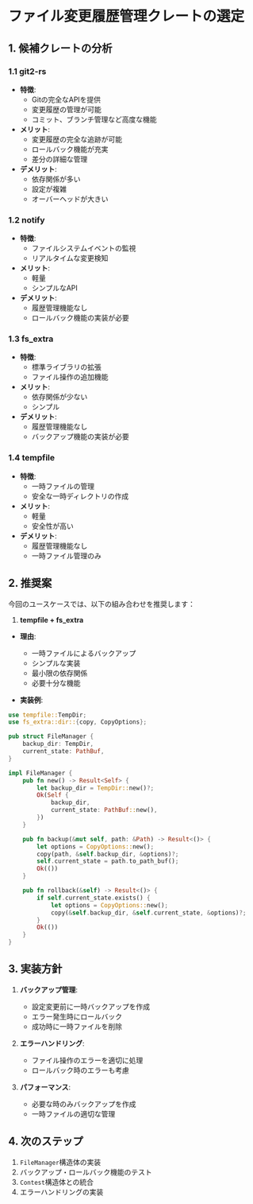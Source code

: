 # ファイル変更履歴管理クレートの選定

## 1. 候補クレートの分析

### 1.1 git2-rs
- **特徴**:
  - Gitの完全なAPIを提供
  - 変更履歴の管理が可能
  - コミット、ブランチ管理など高度な機能
- **メリット**:
  - 変更履歴の完全な追跡が可能
  - ロールバック機能が充実
  - 差分の詳細な管理
- **デメリット**:
  - 依存関係が多い
  - 設定が複雑
  - オーバーヘッドが大きい

### 1.2 notify
- **特徴**:
  - ファイルシステムイベントの監視
  - リアルタイムな変更検知
- **メリット**:
  - 軽量
  - シンプルなAPI
- **デメリット**:
  - 履歴管理機能なし
  - ロールバック機能の実装が必要

### 1.3 fs_extra
- **特徴**:
  - 標準ライブラリの拡張
  - ファイル操作の追加機能
- **メリット**:
  - 依存関係が少ない
  - シンプル
- **デメリット**:
  - 履歴管理機能なし
  - バックアップ機能の実装が必要

### 1.4 tempfile
- **特徴**:
  - 一時ファイルの管理
  - 安全な一時ディレクトリの作成
- **メリット**:
  - 軽量
  - 安全性が高い
- **デメリット**:
  - 履歴管理機能なし
  - 一時ファイル管理のみ

## 2. 推奨案

今回のユースケースでは、以下の組み合わせを推奨します：

1. **tempfile + fs_extra**
- **理由**:
  - 一時ファイルによるバックアップ
  - シンプルな実装
  - 最小限の依存関係
  - 必要十分な機能

- **実装例**:
```rust
use tempfile::TempDir;
use fs_extra::dir::{copy, CopyOptions};

pub struct FileManager {
    backup_dir: TempDir,
    current_state: PathBuf,
}

impl FileManager {
    pub fn new() -> Result<Self> {
        let backup_dir = TempDir::new()?;
        Ok(Self {
            backup_dir,
            current_state: PathBuf::new(),
        })
    }

    pub fn backup(&mut self, path: &Path) -> Result<()> {
        let options = CopyOptions::new();
        copy(path, &self.backup_dir, &options)?;
        self.current_state = path.to_path_buf();
        Ok(())
    }

    pub fn rollback(&self) -> Result<()> {
        if self.current_state.exists() {
            let options = CopyOptions::new();
            copy(&self.backup_dir, &self.current_state, &options)?;
        }
        Ok(())
    }
}
```

## 3. 実装方針

1. **バックアップ管理**:
   - 設定変更前に一時バックアップを作成
   - エラー発生時にロールバック
   - 成功時に一時ファイルを削除

2. **エラーハンドリング**:
   - ファイル操作のエラーを適切に処理
   - ロールバック時のエラーも考慮

3. **パフォーマンス**:
   - 必要な時のみバックアップを作成
   - 一時ファイルの適切な管理

## 4. 次のステップ

1. `FileManager`構造体の実装
2. バックアップ・ロールバック機能のテスト
3. `Contest`構造体との統合
4. エラーハンドリングの実装 